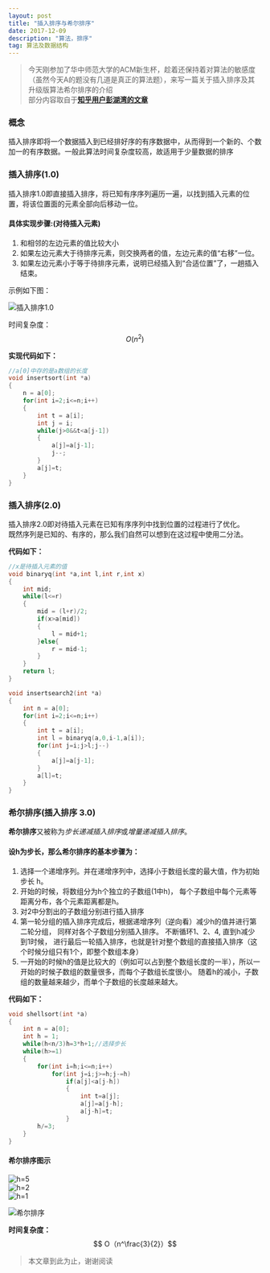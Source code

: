 ```yaml
---
layout: post
title: "插入排序与希尔排序"
date: 2017-12-09 
description: "算法，排序"
tag: 算法及数据结构
---
```


> 今天刚参加了华中师范大学的ACM新生杯，趁着还保持着对算法的敏感度（虽然今天A的题没有几道是真正的算法题），来写一篇关于插入排序及其升级版算法希尔排序的介绍  
> 部分内容取自于[**知乎用户彭湖湾的文章**](https://zhuanlan.zhihu.com/p/31669030)  

### 概念

插入排序即将一个数据插入到已经排好序的有序数据中，从而得到一个新的、个数加一的有序数据。一般此算法时间复杂度较高，故适用于少量数据的排序

### 插入排序(1.0)

插入排序1.0即直接插入排序，将已知有序序列遍历一遍，以找到插入元素的位置，将该位置面的元素全部向后移动一位。  
  
    
#### 具体实现步骤:(对待插入元素)  

1. 和相邻的左边元素的值比较大小  
2. 如果左边元素大于待排序元素，则交换两者的值，左边元素的值“右移”一位。  
3. 如果左边元素小于等于待排序元素，说明已经插入到“合适位置”了，一趟插入结束。  

示例如下图：

![插入排序1.0](/images/posts/shellsort/1.jpg)

时间复杂度：$$ O(n^2) $$

**实现代码如下：**

```c++
//a[0]中存的是a数组的长度
void insertsort(int *a)
{
	n = a[0];
	for(int i=2;i<=n;i++)
	{
		int t = a[i];
		int j = i;
		while(j>0&&t<a[j-1])
		{
			a[j]=a[j-1];
			j--;
		}
		a[j]=t;
	}
}
```

### 插入排序(2.0)

插入排序2.0即对待插入元素在已知有序序列中找到位置的过程进行了优化。  
既然序列是已知的、有序的，那么我们自然可以想到在这过程中使用二分法。  

**代码如下：**

```c++
//x是待插入元素的值
void binaryq(int *a,int l,int r,int x)
{
	int mid;
	while(l<=r)
	{
		mid = (l+r)/2;
		if(x>a[mid])
		{
			l = mid+1;
		}else{
			r = mid-1;
		}
	}
	return l;
}

void insertsearch2(int *a)
{
	int n = a[0];
	for(int i=2;i<=n;i++)
	{
		int t = a[i];
		int l = binaryq(a,0,i-1,a[i]);
		for(int j=i;j>l;j--)
		{
			a[j]=a[j-1];
		}
		a[l]=t;
	}
}
```

### 希尔排序(插入排序 3.0)

**希尔排序**又被称为*步长递减插入排序*或*增量递减插入排序*。  

#### 设h为步长，那么希尔排序的基本步骤为：  

1. 选择一个递增序列。并在递增序列中，选择小于数组长度的最大值，作为初始步长 h。  
2. 开始的时候，将数组分为h个独立的子数组(1中h)， 每个子数组中每个元素等距离分布，各个元素距离都是h。  
3. 对2中分割出的子数组分别进行插入排序  
4. 第一轮分组的插入排序完成后，根据递增序列（逆向看）减少h的值并进行第二轮分组， 同样对各个子数组分别插入排序。 不断循环1、2、4, 直到h减少到1时候， 进行最后一轮插入排序，也就是针对整个数组的直接插入排序（这个时候分组只有1个，即整个数组本身）  
5. 一开始的时候h的值是比较大的（例如可以占到整个数组长度的一半），所以一开始的时候子数组的数量很多，而每个子数组长度很小。 随着h的减小，子数组的数量越来越少，而单个子数组的长度越来越大。  

**代码如下：**

```c++
void shellsort(int *a)
{
	int n = a[0];
	int h = 1;
	while(h<n/3)h=3*h+1;//选择步长
	while(h>=1)
	{
		for(int i=h;i<=n;i++)
			for(int j=i;j>=h;j-=h)
				if(a[j]<a[j-h])
				{
					int t=a[j];
					a[j]=a[j-h];
					a[j-h]=t;
				}
		h/=3;
	}
}
```

#### 希尔排序图示

![h=5](/images/posts/shellsort/2.jpg)  
![h=2](/images/posts/shellsort/3.jpg)  
![h=1](/images/posts/shellsort/4.jpg)  

![希尔排序](/images/posts/shellsort/5.jpg)

**时间复杂度：** $$ O（n^\frac{3}{2}）$$

> 本文章到此为止，谢谢阅读
